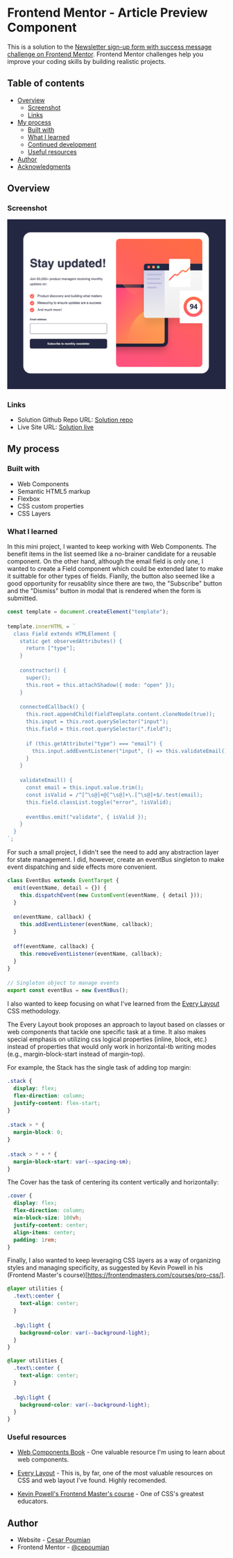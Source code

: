 # Frontend Mentor - Article Preview Component

This is a solution to the [Newsletter sign-up form with success message challenge on Frontend Mentor](https://www.frontendmentor.io/challenges/newsletter-signup-form-with-success-message-3FC1AZbNrv). Frontend Mentor challenges help you improve your coding skills by building realistic projects.

## Table of contents

- [Overview](#overview)
  - [Screenshot](#screenshot)
  - [Links](#links)
- [My process](#my-process)
  - [Built with](#built-with)
  - [What I learned](#what-i-learned)
  - [Continued development](#continued-development)
  - [Useful resources](#useful-resources)
- [Author](#author)
- [Acknowledgments](#acknowledgments)

## Overview

### Screenshot

![Screenshot of the article preview component](./assets/images/screenshot.png)

### Links

- Solution Github Repo URL: [Solution repo](https://github.com/cepoumian/newsletter-signup-form)
- Live Site URL: [Solution live](https://cepo-newsletter-signup-form.netlify.app/)

## My process

### Built with

- Web Components
- Semantic HTML5 markup
- Flexbox
- CSS custom properties
- CSS Layers

### What I learned

In this mini project, I wanted to keep working with Web Components. The benefit items in the list seemed like a no-brainer candidate for a reusable component. On the other hand, although the email field is only one, I wanted to create a Field component which could be extended later to make it suittable for other types of fields. Fianlly, the button also seemed like a good opportunity for reusablity since there are two, the "Subscribe" button and the "Dismiss" button in modal that is rendered when the form is submitted.

```js
const template = document.createElement("template");

template.innerHTML = `
  class Field extends HTMLElement {
    static get observedAttributes() {
      return ["type"];
    }

    constructor() {
      super();
      this.root = this.attachShadow({ mode: "open" });
    }

    connectedCallback() {
      this.root.appendChild(fieldTemplate.content.cloneNode(true));
      this.input = this.root.querySelector("input");
      this.field = this.root.querySelector(".field");

      if (this.getAttribute("type") === "email") {
        this.input.addEventListener("input", () => this.validateEmail());
      }
    }

    validateEmail() {
      const email = this.input.value.trim();
      const isValid = /^[^\s@]+@[^\s@]+\.[^\s@]+$/.test(email);
      this.field.classList.toggle("error", !isValid);

      eventBus.emit("validate", { isValid });
    }
  }
`;
```

For such a small project, I didn't see the need to add any abstraction layer for state management. I did, however, create an eventBus singleton to make event dispatching and side effects more convenient.

```js
class EventBus extends EventTarget {
  emit(eventName, detail = {}) {
    this.dispatchEvent(new CustomEvent(eventName, { detail }));
  }

  on(eventName, callback) {
    this.addEventListener(eventName, callback);
  }

  off(eventName, callback) {
    this.removeEventListener(eventName, callback);
  }
}

// Singleton object to manage events
export const eventBus = new EventBus();
```

I also wanted to keep focusing on what I've learned from the [Every Layout](https://every-layout.dev/) CSS methodology.

The Every Layout book proposes an approach to layout based on classes or web components that tackle one specific task at a time. It also makes special emphasis on utilizing css logical properties (inline, block, etc.) instead of properties that would only work in horizontal-tb writing modes (e.g., margin-block-start instead of margin-top).

For example, the Stack has the single task of adding top margin:

```css
.stack {
  display: flex;
  flex-direction: column;
  justify-content: flex-start;
}

.stack > * {
  margin-block: 0;
}

.stack > * + * {
  margin-block-start: var(--spacing-sm);
}
```

The Cover has the task of centering its content vertically and horizontally:

```css
.cover {
  display: flex;
  flex-direction: column;
  min-block-size: 100vh;
  justify-content: center;
  align-items: center;
  padding: 1rem;
}
```

Finally, I also wanted to keep leveraging CSS layers as a way of organizing styles and managing specificity, as suggested by Kevin Powell in his (Frontend Master's course)[https://frontendmasters.com/courses/pro-css/].

```css
@layer utilities {
  .text\:center {
    text-align: center;
  }

  .bg\:light {
    background-color: var(--background-light);
  }
}
```

```css
@layer utilities {
  .text\:center {
    text-align: center;
  }

  .bg\:light {
    background-color: var(--background-light);
  }
}
```

### Useful resources

- [Web Components Book](https://coryrylan.gumroad.com/l/web-component-essentials?layout=profile) - One valuable resource I'm using to learn about web components.

- [Every Layout](https://www.example.com) - This is, by far, one of the most valuable resources on CSS and web layout I've found. Highly recomended.

- [Kevin Powell's Frontend Master's course](https://frontendmasters.com/courses/pro-css/) - One of CSS's greatest educators.

## Author

- Website - [Cesar Poumian](https://github.com/cepoumian)
- Frontend Mentor - [@cepoumian](https://www.frontendmentor.io/profile/cepoumian)
